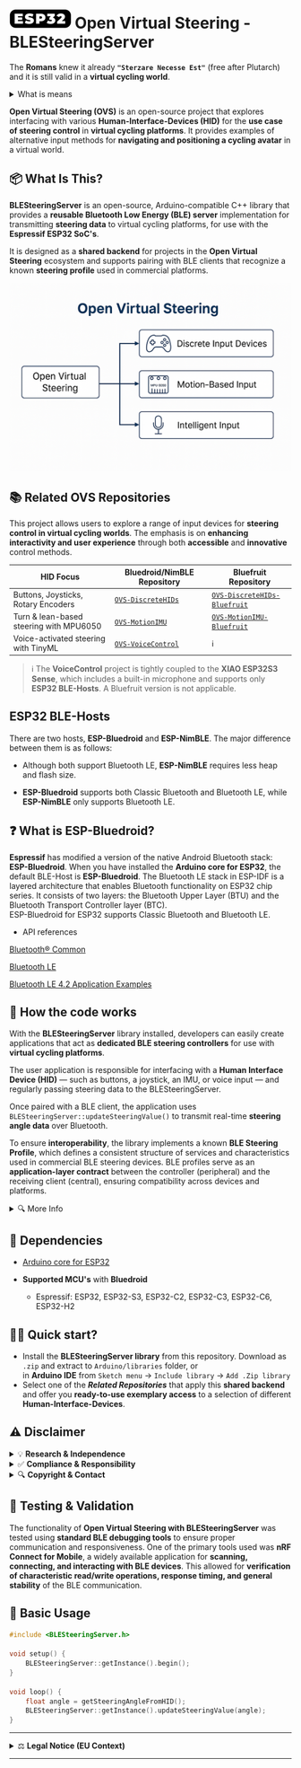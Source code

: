 # <img src="/media/ESP32_Icon.png" width="110" height="34" align="bottom" alt="ESP32 Icon"> Open Virtual Steering - BLESteeringServer
The **Romans** knew it already **`"Sterzare Necesse Est"`** (free after Plutarch) and it is still valid in a **virtual cycling world**.<br>
<details><summary>What is means</summary>
    
The original quote **Navigare Necesse Est** ("Navigation is Necessary"), was humourously adapted here, by replacing **Navigare** with the Italian verb for [**steering**](https://en.wiktionary.org/wiki/sterzare), aligning it with the project's theme.

</details>

**Open Virtual Steering (OVS)** is an open-source project that explores interfacing with various **Human-Interface-Devices (HID)** for the **use case of steering control** in **virtual cycling platforms**.
It provides examples of alternative input methods for **navigating and positioning a cycling avatar** in a virtual world.

## 📦 What Is This?

**BLESteeringServer** is an open-source, Arduino-compatible C++ library that provides a **reusable Bluetooth Low Energy (BLE) server** implementation for transmitting **steering data** to virtual cycling platforms, for use with the **Espressif ESP32 SoC's**.

It is designed as a **shared backend** for projects in the **Open Virtual Steering** ecosystem and supports pairing with BLE clients that recognize a known **steering profile** used in commercial platforms.

![Open Virtual Steering Diagram](/media/OpenVirtualSteering_Overview.png)

## 📚 Related OVS Repositories

This project allows users to explore a range of input devices for **steering control in virtual cycling worlds**. The emphasis is on **enhancing interactivity and user experience** through both **accessible** and **innovative** control methods.

| HID Focus | Bluedroid/NimBLE Repository | Bluefruit Repository |
|-----------|-------------------|----------------------|
| Buttons, Joysticks, Rotary Encoders | [`OVS-DiscreteHIDs`](https://github.com/Berg0162/Open-Virtual-Steering-DiscreteHID) | [`OVS-DiscreteHIDs-Bluefruit`](https://github.com/Berg0162/Open-Virtual-Steering-DiscreteHID-Bluefruit) |
| Turn & lean-based steering with MPU6050 | [`OVS-MotionIMU`](https://github.com/Berg0162/Open-Virtual-Steering-MotionIMU) | [`OVS-MotionIMU-Bluefruit`](https://github.com/Berg0162/Open-Virtual-Steering-MotionIMU-Bluefruit) |
| Voice-activated steering with TinyML | [`OVS-VoiceControl`](https://github.com/Berg0162/Open-Virtual-Steering-VoiceControl) | ℹ️ |
> ℹ️ The **VoiceControl** project is tightly coupled to the **XIAO ESP32S3 Sense**, which includes a built-in microphone and supports only **ESP32 BLE-Hosts**. A Bluefruit version is not applicable.

## ESP32 BLE-Hosts

There are two hosts, **ESP-Bluedroid** and **ESP-NimBLE**. The major difference between them is as follows:

+ Although both support Bluetooth LE, **ESP-NimBLE** requires less heap and flash size.

+ **ESP-Bluedroid** supports both Classic Bluetooth and Bluetooth LE, while **ESP-NimBLE** only supports Bluetooth LE.

## ❓ What is ESP-Bluedroid?
**Espressif** has modified a version of the native Android Bluetooth stack: **ESP-Bluedroid**. When you have installed the **Arduino core for ESP32**, the default BLE-Host is **ESP-Bluedroid**. The Bluetooth LE stack in ESP-IDF is a layered architecture that enables Bluetooth functionality on ESP32 chip series. It consists of two layers: the Bluetooth Upper Layer (BTU) and the Bluetooth Transport Controller layer (BTC).<br>
ESP-Bluedroid for ESP32 supports Classic Bluetooth and Bluetooth LE.

+ API references

[Bluetooth® Common](https://docs.espressif.com/projects/esp-idf/en/stable/esp32/api-reference/bluetooth/bt_common.html)

[Bluetooth LE](https://docs.espressif.com/projects/esp-idf/en/stable/esp32/api-reference/bluetooth/bt_le.html)

[Bluetooth LE 4.2 Application Examples](https://github.com/espressif/esp-idf/tree/v5.4.1/examples/bluetooth/bluedroid/ble)

## 🔧 How the code works

With the **BLESteeringServer** library installed, developers can easily create applications that act as **dedicated BLE steering controllers** for use with **virtual cycling platforms**.

The user application is responsible for interfacing with a **Human Interface Device (HID)** — such as buttons, a joystick, an IMU, or voice input — and regularly passing steering data to the BLESteeringServer.

Once paired with a BLE client, the application uses `BLESteeringServer::updateSteeringValue()` to transmit real-time **steering angle data** over Bluetooth.

To ensure **interoperability**, the library implements a known **BLE Steering Profile**, which defines a consistent structure of services and characteristics used in commercial BLE steering devices. BLE profiles serve as an **application-layer contract** between the controller (peripheral) and the receiving client (central), ensuring compatibility across devices and platforms.

<details>
<summary>🔍 More Info</summary>
    
[Introduction on BLE profiles, services, characteristics, device roles and network topology](https://embeddedcentric.com/lesson-2-ble-profiles-services-characteristics-device-roles-and-network-topology/)

</details>

## 🧱 Dependencies

+ [Arduino core for ESP32](https://github.com/espressif/arduino-esp32)

+ **Supported MCU's** with **Bluedroid**
    - Espressif: ESP32, ESP32-S3, ESP32-C2, ESP32-C3, ESP32-C6, ESP32-H2

## 🚴‍♂️ Quick start?

+ Install the **BLESteeringServer library** from this repository. Download as `.zip` and extract to `Arduino/libraries` folder, or <br>in <b>Arduino IDE</b> from `Sketch menu` -> `Include library` -> `Add .Zip library`<br>
+ Select one of the _**Related Repositories**_ that apply this **shared backend** and offer you **ready-to-use exemplary access** to a selection of different **Human-Interface-Devices**.

## ⚠️ Disclaimer
<details>
<summary> 💡 <b>Research & Independence</b></summary>
This project is <b>not affiliated with, endorsed by, or associated with any commercial virtual cycling platform or steering device manufacturer</b>. It is a <b>research and interoperability</b> initiative designed to explore <b>alternative human interface methods</b> in the context of indoor cycling. All development is conducted independently for <b>educational and experimental purposes</b>.
</details>
<details>
<summary> ✅ <b>Compliance & Responsibility</b></summary> 
This repository does <b>not include or promote any circumvention of technological protection measures</b>, reverse engineering of proprietary software, or unauthorized access to restricted systems. Users are <b>solely responsible</b> for ensuring that their use of this code complies with <b>local laws, software licenses, and platform terms of service</b>.
</details>
<details>
<summary> 🔍 <b>Copyright & Contact</b></summary>
If you are a <b>rights holder</b> and believe that this project includes content that <b>violates your intellectual property rights</b>, please <b>open an issue</b> on this repository to initiate a respectful review. We are committed to responding promptly and, if appropriate, taking corrective action.
</details>

## 🧪 Testing & Validation
The functionality of **Open Virtual Steering with BLESteeringServer** was tested using **standard BLE debugging tools** to ensure proper communication and responsiveness. One of the primary tools used was **nRF Connect for Mobile**, a widely available application for **scanning, connecting, and interacting with BLE devices**. This allowed for **verification of characteristic read/write operations, response timing, and general stability** of the BLE communication.  

## 🔧 Basic Usage

```cpp
#include <BLESteeringServer.h>

void setup() {
    BLESteeringServer::getInstance().begin();
}

void loop() {
    float angle = getSteeringAngleFromHID();
    BLESteeringServer::getInstance().updateSteeringValue(angle);
}
```
---

<details>
<summary>⚖️ <b>Legal Notice (EU Context)</b></summary>

This project is developed and published in accordance with **EU directives** that recognize the right to study, test, and develop software components for the purpose of achieving **interoperability** (e.g., Directive 2009/24/EC on the legal protection of computer programs, Article 6).  

No part of this project is intended to **infringe upon intellectual property rights** or violate technological protection measures. All content is shared in good faith under the belief that it falls within the bounds of **legitimate research, reverse engineering for interoperability, and fair use under EU law**.  

Users must ensure their own compliance with **national implementations of EU directives**, and are responsible for how they apply or modify this code.

</details>

---
